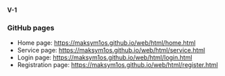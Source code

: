 **V-1**

### GitHub pages 
* Home page: https://maksym1os.github.io/web/html/home.html
* Service page: https://maksym1os.github.io/web/html/service.html
* Login page: https://maksym1os.github.io/web/html/login.html
* Registration page: https://maksym1os.github.io/web/html/register.html
